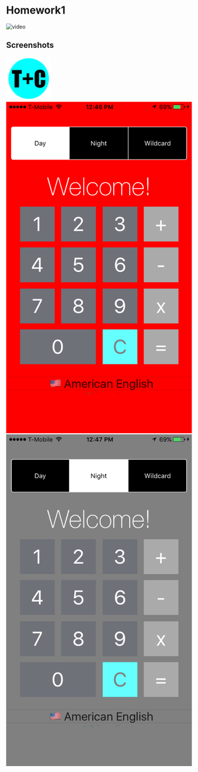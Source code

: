 # Homework1


![video](https://youtu.be/zQb9l3JySmQ)


## Screenshots
![ScreenShot1](https://github.com/lees569/Homework1/blob/master/logo.png?raw=true)
![ScreenShot0](https://github.com/lees569/Homework1/blob/master/IMG_5374.PNG?raw=true) 
![ScreenShot1](https://github.com/lees569/Homework1/blob/master/IMG_5375.PNG?raw=true) 
